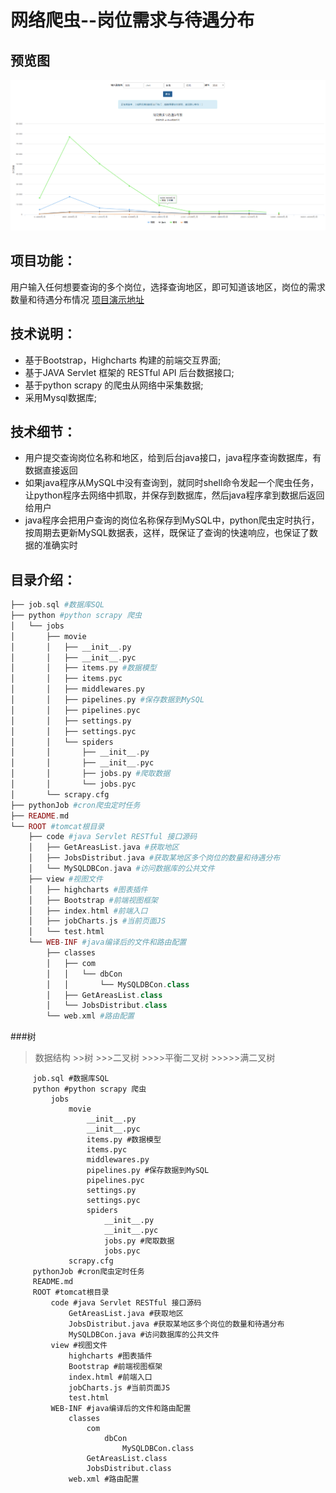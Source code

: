 # 网络爬虫--岗位需求与待遇分布

## 预览图
![Screenshot](https://raw.githubusercontent.com/596008520/jobSalarys/master/preview.png)

## 项目功能：
用户输入任何想要查询的多个岗位，选择查询地区，即可知道该地区，岗位的需求数量和待遇分布情况 [项目演示地址](http://182.61.27.134:8080/view/index.html)

## 技术说明：
* 基于Bootstrap，Highcharts 构建的前端交互界面;<br>
* 基于JAVA Servlet 框架的 RESTful API  后台数据接口;<br>
* 基于python scrapy 的爬虫从网络中采集数据;<br>
* 采用Mysql数据库;<br>

## 技术细节：
* 用户提交查询岗位名称和地区，给到后台java接口，java程序查询数据库，有数据直接返回<br>
* 如果java程序从MySQL中没有查询到，就同时shell命令发起一个爬虫任务，让python程序去网络中抓取，并保存到数据库，然后java程序拿到数据后返回给用户<br>
* java程序会把用户查询的岗位名称保存到MySQL中，python爬虫定时执行，按周期去更新MySQL数据表，这样，既保证了查询的快速响应，也保证了数据的准确实时<br>

## 目录介绍：
```php
├── job.sql #数据库SQL
├── python #python scrapy 爬虫
│   └── jobs 
│       ├── movie 
│       │   ├── __init__.py 
│       │   ├── __init__.pyc 
│       │   ├── items.py #数据模型
│       │   ├── items.pyc 
│       │   ├── middlewares.py 
│       │   ├── pipelines.py #保存数据到MySQL
│       │   ├── pipelines.pyc 
│       │   ├── settings.py 
│       │   ├── settings.pyc 
│       │   └── spiders 
│       │       ├── __init__.py 
│       │       ├── __init__.pyc 
│       │       ├── jobs.py #爬取数据
│       │       └── jobs.pyc 
│       └── scrapy.cfg 
├── pythonJob #cron爬虫定时任务
├── README.md 
└── ROOT #tomcat根目录
    ├── code #java Servlet RESTful 接口源码
    │   ├── GetAreasList.java #获取地区
    │   ├── JobsDistribut.java #获取某地区多个岗位的数量和待遇分布
    │   └── MySQLDBCon.java #访问数据库的公共文件
    ├── view #视图文件
    │   ├── highcharts #图表插件
    │   ├── Bootstrap #前端视图框架
    │   ├── index.html #前端入口
    │   ├── jobCharts.js #当前页面JS
    │   └── test.html 
    └── WEB-INF #java编译后的文件和路由配置
        ├── classes 
        │   ├── com 
        │   │   └── dbCon 
        │   │       └── MySQLDBCon.class 
        │   ├── GetAreasList.class 
        │   └── JobsDistribut.class 
        └── web.xml #路由配置
```

###树
>数据结构 >>树 >>>二叉树 >>>>平衡二叉树 >>>>>满二叉树

		 job.sql #数据库SQL
		 python #python scrapy 爬虫
	   		 jobs 
	       		 movie 
	       	   		 __init__.py 
	       	   		 __init__.pyc 
	       	   		 items.py #数据模型
	       	   		 items.pyc 
	       	   		 middlewares.py 
	       	   		 pipelines.py #保存数据到MySQL
	       	   		 pipelines.pyc 
	       	   		 settings.py 
	       	   		 settings.pyc 
	       	   		 spiders 
	       	       		 __init__.py 
	       	       		 __init__.pyc 
	       	       		 jobs.py #爬取数据
	       	       		 jobs.pyc 
	       		 scrapy.cfg 
		 pythonJob #cron爬虫定时任务
		 README.md 
		 ROOT #tomcat根目录
    		 code #java Servlet RESTful 接口源码
    	   		 GetAreasList.java #获取地区
    	   		 JobsDistribut.java #获取某地区多个岗位的数量和待遇分布
    	   		 MySQLDBCon.java #访问数据库的公共文件
    		 view #视图文件
    	   		 highcharts #图表插件
    	   		 Bootstrap #前端视图框架
    	   		 index.html #前端入口
    	   		 jobCharts.js #当前页面JS
    	   		 test.html 
    		 WEB-INF #java编译后的文件和路由配置
        		 classes 
        	   		 com 
        	   	   		 dbCon 
        	   	       		 MySQLDBCon.class 
        	   		 GetAreasList.class 
        	   		 JobsDistribut.class 
        		 web.xml #路由配置  
